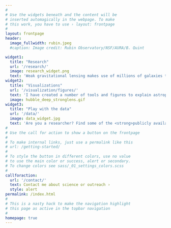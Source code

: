 ```yaml
---
#
# Use the widgets beneath and the content will be
# inserted automagically in the webpage. To make
# this work, you have to use › layout: frontpage
#
layout: frontpage
header:
  image_fullwidth: rubin.jpeg
  #caption: Image credit: Rubin Observatory/NSF/AURA/B. Quint

widget1:
  title: "Research"
  url: '/research/'
  image: research_widget.png
  text: 'Weak gravitational lensing makes use of millions of galaxies to probe the largest structures in our universe. With spectroscopic and imaging surveys we can gain a high resolution picture of galaxies in the cosmic web.'
widget2:
  title: "Visualizations"
  url: '/visualization/figures/'
  text: 'I have created a number of tools and figures to explain astrophysical phenomena that instructors, scientists, and students alike are welcome to use in any format.'
  image: hubble_deep_stronglens.gif
widget3:
  title: "Play with the data"
  url: '/data/'
  image: data_widget.jpg
  text: 'Are you a researcher? Find some of the <strong>publicly available data</strong> related to my papers here and engage with it <strong>interactively</strong>.'
#
# Use the call for action to show a button on the frontpage
#
# To make internal links, just use a permalink like this
# url: /getting-started/
#
# To style the button in different colors, use no value
# to use the main color or success, alert or secondary.
# To change colors see sass/_01_settings_colors.scss
#
callforaction:
  url: '/contact/'
  text: Contact me about science or outreach ›
  style: alert
permalink: /index.html
#
# This is a nasty hack to make the navigation highlight
# this page as active in the topbar navigation
#
homepage: true
---
```

